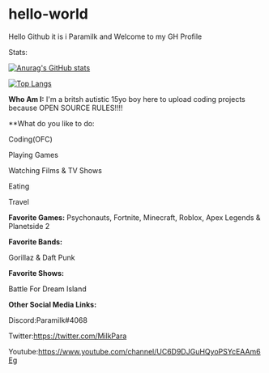 # hello-world

Hello Github it is i Paramilk and Welcome to my GH Profile 

Stats:

[![Anurag's GitHub stats](https://github-readme-stats.vercel.app/api?username=Paramilk&show_icons=true&theme=radical)](https://github.com/anuraghazra/github-readme-stats)

[![Top Langs](https://github-readme-stats.vercel.app/api/top-langs/?username=Paramilk&show_icons=true&theme=radical)](https://github.com/anuraghazra/github-readme-stats)

**Who Am I:**
I'm a britsh autistic 15yo boy here to upload coding projects because
OPEN SOURCE RULES!!!!

**What do you like to do:

Coding(OFC)

Playing Games

Watching Films & TV Shows

Eating

Travel

**Favorite Games:**
Psychonauts, Fortnite, Minecraft, Roblox, Apex Legends & Planetside 2

**Favorite Bands:**

Gorillaz & Daft Punk

**Favorite Shows:**

Battle For Dream Island

**Other Social Media Links:**

Discord:Paramilk#4068

Twitter:https://twitter.com/MilkPara

Youtube:https://www.youtube.com/channel/UC6D9DJGuHQyoPSYcEAAm6Eg
